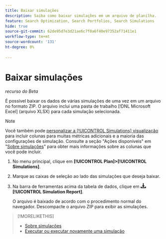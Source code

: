 ```yaml
---
title: Baixar simulações
description: Saiba como baixar simulações em um arquivo de planilha.
feature: Search Optimization, Search Portfolios, Search Simulations
hide: true
source-git-commit: 62de95d7e3d21ae6c7f0a6f40e97352af71411e1
workflow-type: tm+mt
source-wordcount: '131'
ht-degree: 0%

---
```


# Baixar simulações

*recurso do Beta*

É possível baixar os dados de várias simulações de uma vez em um arquivo no formato ZIP. O arquivo inclui uma pasta de trabalho [!DNL Microsoft Excel] (arquivo XLSX) para cada simulação selecionada.

>[!NOTE]
>
>Você também pode [personalizar a [!UICONTROL Simulations] visualização](/help/search-social-commerce/common-tasks/data-views/custom-default-views-manage.md) para incluir colunas para muitas métricas adicionais e a maioria das configurações de simulação. Consulte a seção &quot;Ações disponíveis&quot; em &quot;[Sobre simulações](simulation-about.md#simulations-actions)&quot; para obter mais informações sobre as colunas que você pode incluir.

1. No menu principal, clique em **[!UICONTROL Plan]>[!UICONTROL Simulations]**.

1. Marque as caixas de seleção ao lado das simulações que deseja baixar.

1. Na barra de ferramentas acima da tabela de dados, clique em ![Baixar](/help/search-social-commerce/assets/download.png "Baixar") **[!UICONTROL Simulation Report]**.

   O arquivo é baixado de acordo com o procedimento normal do navegador. Descompacte o arquivo ZIP para exibir as simulações.

>[!MORELIKETHIS]
>
>* [Sobre simulações](simulation-about.md)
>* [Executar ou executar novamente uma simulação](simulation-create.md)

